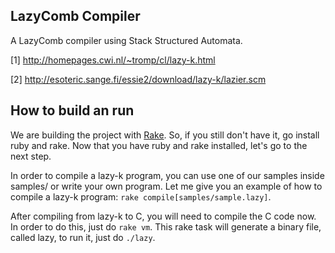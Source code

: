 LazyComb Compiler
-----------------

A LazyComb compiler using Stack Structured Automata.

[1] http://homepages.cwi.nl/~tromp/cl/lazy-k.html

[2] http://esoteric.sange.fi/essie2/download/lazy-k/lazier.scm


How to build an run
-------------------
We are building the project with [Rake](http://rake.rubyforge.org/). So, if you
still don't have it, go install ruby and rake. Now that you have ruby and rake installed, let's go to the next step.

In order to compile a lazy-k program, you can use one of our samples inside
samples/ or write your own program. Let me give you an example of how to compile
a lazy-k program: `rake compile[samples/sample.lazy]`.

After compiling from lazy-k to C, you will need to compile the C code now. In 
order to do this, just do `rake vm`. This rake task will generate a binary file,
called lazy, to run it, just do `./lazy`.

